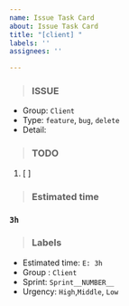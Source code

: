 ```yaml
---
name: Issue Task Card
about: Issue Task Card
title: "[client] "
labels: ''
assignees: ''

---
```


> ### ISSUE
 * Group:  `Client`
 * Type: `feature`, `bug`, `delete`
 * Detail: 
> 
> ### TODO
 1. [ ] 
> 
> ### Estimated time

 ### `3h`

> ### Labels
 * Estimated time: `E: 3h`
 * Group : `Client`
 * Sprint: `Sprint__NUMBER__`
 * Urgency: `High`,`Middle`, `Low`

